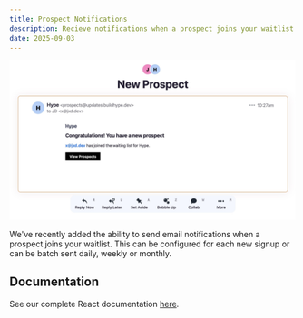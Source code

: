 ```yaml
---
title: Prospect Notifications
description: Recieve notifications when a prospect joins your waitlist.
date: 2025-09-03
---
```


![New Prospect Notification](./new-prospect.jpeg)

We've recently added the ability to send email notifications when a prospect joins your waitlist. This can be configured for each new signup or can be batch sent daily, weekly or monthly.

## Documentation

See our complete React documentation [here](https://docs.buildhype.dev/docs/waitlist/notifications).
